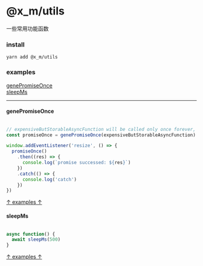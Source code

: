 # @x_m/utils

一些常用功能函数

### install
```
yarn add @x_m/utils
```

### examples

[genePromiseOnce](#genePromiseOnce)    
[sleepMs](#sleepMs)    

---

#### genePromiseOnce

``` typescript

// expensiveButStorableAsyncFunction will be called only once forever, unless rejected
const promiseOnce = genePromiseOnce(expensiveButStorableAsyncFunction)

window.addEventListener('resize', () => {
  promiseOnce()
    .then((res) => {
      console.log(`promise successed: ${res}`)
    })
    .catch(() => {
      console.log('catch')
    })
})


```
[↑ examples ↑](#examples)

#### sleepMs

``` typescript

async function() {
  await sleepMs(500)
}

```
[↑ examples ↑](#examples)
